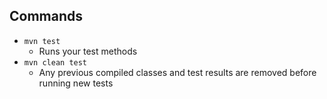 ## Commands
- `mvn test`
	- Runs your test methods
- `mvn clean test`
	- Any previous compiled classes and test results are removed before running new tests